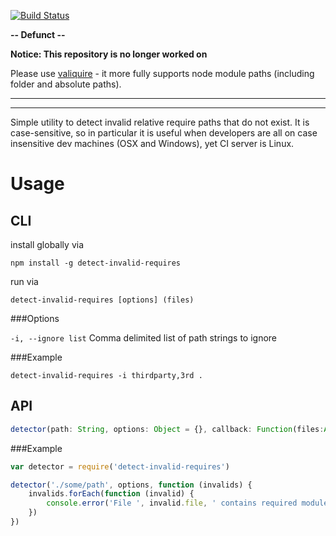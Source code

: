 [![Build Status](https://travis-ci.org/justinjmoses/detect-invalid-requires.png)](https://travis-ci.org/justinjmoses/detect-invalid-requires)

**-- Defunct --**

**Notice: This repository is no longer worked on**

Please use [valiquire](https://github.com/thlorenz/valiquire) - it more fully supports node module paths (including folder and absolute paths).


***************
***************

Simple utility to detect invalid relative require paths that do not exist.
It is case-sensitive, so in particular it is useful when developers are all on
case insensitive dev machines (OSX and Windows), yet CI server is Linux.

Usage
===

CLI
---

install globally via

    npm install -g detect-invalid-requires

run via

    detect-invalid-requires [options] (files)

###Options

`-i, --ignore list` Comma delimited list of path strings to ignore

###Example

    detect-invalid-requires -i thirdparty,3rd .

API
----

```javascript
detector(path: String, options: Object = {}, callback: Function(files:Array[{file, path}]))
```

###Example

```javascript
var detector = require('detect-invalid-requires')

detector('./some/path', options, function (invalids) {
    invalids.forEach(function (invalid) {
        console.error('File ', invalid.file, ' contains required module that cannot be found ', invalid.path);
    })
})
```
